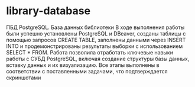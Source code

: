 # library-database
ПБД PostgreSQL. База данных библиотеки
В ходе 
выполнения работы были успешно установлены PostgreSQL и DBeaver, 
созданы таблицы с помощью запросов CREATE TABLE, заполнены данными 
через INSERT INTO и продемонстрированы результаты выборки с 
использованием SELECT * FROM. Работа позволила отработать ключевые 
навыки работы с СУБД PostgreSQL, включая создание структуры базы 
данных, вставку данных и их визуализацию. Все этапы выполнены в 
соответствии с поставленными задачами, что подтверждается скриншотами
